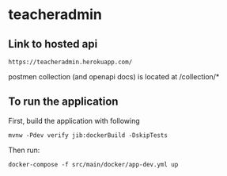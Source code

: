 # teacheradmin
## Link to hosted api
`https://teacheradmin.herokuapp.com/`

postmen collection (and openapi docs) is located at /collection/*
## To run the application
First, build the application with following
```
mvnw -Pdev verify jib:dockerBuild -DskipTests
```

Then run:

```
docker-compose -f src/main/docker/app-dev.yml up 
```


